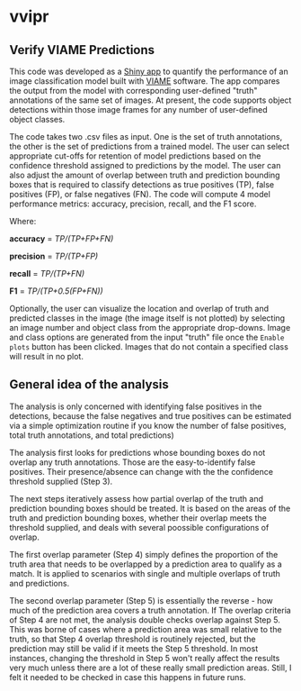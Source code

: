 #  vvipr
## Verify VIAME Predictions

This code was developed as a [Shiny app](https://shiny.rstudio.com/) to quantify the performance of an image classification model built with [VIAME](https://www.viametoolkit.org/) software. The app compares the output from the model with corresponding user-defined "truth" annotations of the same set of images. At present, the code supports object detections within those image frames for any number of user-defined object classes.

The code takes two .csv files as input. One is the set of truth annotations, the other is the set of predictions from a trained model. The user  can select appropriate cut-offs for retention of model predictions based on the confidence threshold assigned to predictions by the model. The user can also adjust the amount of overlap between truth and prediction bounding boxes that is required to classify detections as true positives (TP), false positives (FP), or false negatives (FN). The code will compute 4 model performance metrics: accuracy, precision, recall, and the F1 score. 

Where:

**accuracy** = *TP/(TP+FP+FN)*

**precision** = *TP/(TP+FP)*

**recall** = *TP/(TP+FN)*

**F1** = *TP/(TP+0.5(FP+FN))*


Optionally, the user can visualize the location and overlap of truth and predicted classes in the image (the image itself is not plotted) by selecting an image number and object class from the appropriate drop-downs. Image and class options are generated from the input "truth" file once the `Enable plots` button has been clicked. Images that do not contain a specified class will result in no plot. 

## General idea of the analysis

The analysis is only concerned with identifying false positives in the detections, because the false negatives and true positives can be estimated via a simple optimization routine if you know the  number of false positives, total truth annotations, and total predictions) 

The analysis first looks for predictions whose bounding boxes do not overlap any truth annotations. Those are the easy-to-identify false positives. Their presence/absence can change with the the confidence threshold supplied (Step 3).

The next steps iteratively assess how partial overlap of the truth and prediction bounding boxes should be treated. It is based on the areas of the truth and prediction bounding boxes, whether their overlap meets the threshold supplied, and deals with several poossible configurations of overlap. 

The first overlap parameter (Step 4) simply defines the proportion of the truth area that needs to be overlapped by a prediction area to qualify as a match. It is applied to scenarios with single and multiple overlaps of truth and predictions.

The second overlap parameter (Step 5) is essentially the reverse - how much of the prediction area covers a truth annotation. If The overlap criteria of Step 4 are not met, the analysis double checks overlap against Step 5. This was borne of cases where a prediction area was  small relative to the truth, so that Step 4 overlap threshold is routinely rejected, but the prediction may still be valid if it meets the Step 5 threshold.  In most instances, changing  the threshold in Step 5 won't really affect the results very much unless there are a lot of these really small prediction areas. Still, I felt it needed to be checked in case this happens in future runs.